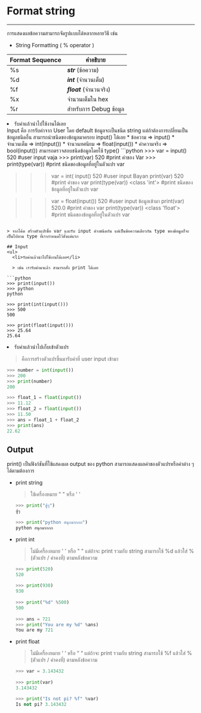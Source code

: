 # Format string 

---

  การแสดงผลข้อความสามารถจัดรูปแบบได้หลากหลายวิธี เช่น
  
  * String Formatting ( % operator ) 
  
Format Sequence | คำอธิบาย |
-|-|
%s |***str*** (ข้อความ)|
%d |***int*** (จำนวนเต็ม)|
%f |***float*** (จำนวนจริง)|
%x |จำนวนเต็มใน hex|
%r |สำหรับการ Debug ข้อมูล|

  <li>รับค่าแล้วนำไปใช้งานได้เลย</li>
  Input คือ การรับค่าจาก User โดย default ข้อมูลจะเป็นชนิด string
แต่ถ้าต้องการเปลี่ยนเป็นข้อมูลชนิดอื่น สามารถนำชนิดของข้อมูลมาครอบ input() ได้เลย
	* ข้อความ ⇒ input()
  * จำนวนเต็ม ⇒  int(input()) 
  * จำนวนทศนิยม ⇒ float(input())
  * ค่าความจริง ⇒ bool(input())
สามารถตรวจสอบชนิดข้อมูลโดยใช้ type()
```python
>>> var = input()
520 #user input vaja 
>>> print(var) 
520 #print ค่าของ Var 
>>> print(type(var)) 
<class 'str'> #print ชนิดของข้อมูลที่อยู่ในตัวแปร var

>>> var = int( input() 
520 #user input Bayan 
>>> print(var) 
520 #print ค่าของ var 
>>> print(type(var)) 
<class 'int'> #print ชนิดของข้อมูลที่อยู่ในตัวแปร var

>>> var = float(input()) 
520 #user input ข้อมูลเข้ามา 
>>> print(var) 
520.0 #print ค่าของ var 
>>> print(type(var)) 
<class 'float'> #print ชนิดของข้อมูลที่อยู่ในตัวแปร var
```

> จากโค้ด สร้างตัวแปรชื่อ var และรับ input ต่างชนิดกัน แต่เป็นข้อความเดียวกัน type ของข้อมูลก็จะเป็นไปตาม type ที่เรากำหนดไว้ตั้งแต่แรก

## Input 
<ul>
  <li>รับค่าแล้วนำไปใช้งานได้เลย</li>
	
  > เช่น เรารับค่ามาแล้ว สามารถสั่ง print ได้เลย
  
```python
>>> print(input())
>>> python
python 
	
>>> print(int(input()))
>>> 500
500

>>> print(float(input()))
>>> 25.64
25.64
```
  
  <li>รับค่าแล้วนำไปเก็บเข้าตัวแปร</li>
	
  > คือการสร้างตัวแปรขึ้นมารับค่าที่ user input เข้ามา 
  
```python
>>> number = int(input())
>>> 200
>>> print(number)
200

>>> float_1 = float(input())
>>> 11.12
>>> float_2 = float(input())
>>> 11.50
>>> ans = float_1 + float_2
>>> print(ans)
22.62
```

## Output
	
print() เป็นฟังก์ชันที่ใช้แสดงผล output ของ python สามารถแสดงผลค่าของตัวแปรหรือค่าต่าง ๆ ได้ตามต้องการ
	
<ul>
  <li>print string</li>
	
  > ใช้เครื่องหมาย " " หรือ ' '
  
```python
>>> print("สู้ๆ")
สู้ๆ
	
>>> print("python สนุกมากกก")
python สนุกมากกก
```
  
  <li>print int</li>
	
  > ไม่มีเครื่องหมาย ' ' หรือ " " แต่ถ้าจะ print รวมกับ string สามารถใช้ %d แล้วใส่ %(ตัวแปร / ค่าคงที่) ตามหลังข้อความ 
  
```python
>>> print(520) 
520
	
>>> print(930)
930
	
>>> print("%d" %500)
500
	
>>> ans = 721 
>>> print("You are my %d" %ans)
You are my 721
```
	
<li>print float</li>
	
  > ไม่มีเครื่องหมาย ‘ ‘ หรือ “ “ แต่ถ้าจะ print รวมกับ string สามารถใช้ %f แล้วใส่ %(ตัวแปร / ค่าคงที่) ตามหลังข้อความ 
  
```python
>>> var = 3.143432
	
>>> print(var)
3.143432

>>> print("Is not pi? %f" %var)
Is not pi? 3.143432
```
 </ul>

